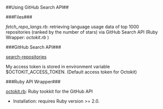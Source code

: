 ##Using GitHub Search API##

###Files###

*fetch_repo_langs.rb*: retrieving language usage data of top 1000 repositories (ranked by the number of stars) via GitHub Search API (Ruby Wrapper: *octokit.rb* )

###GitHub Search API###

[search-repositories](https://developer.github.com/v3/search/#search-repositories)

My access token is stored in environment variable $OCTOKIT_ACCESS_TOKEN. (Default access token for Octokit)

###Ruby API Wrapper###

[octokit.rb](https://github.com/octokit/octokit.rb): Ruby tookkit for the GitHub API

* Installation: requires Ruby version >= 2.0.
